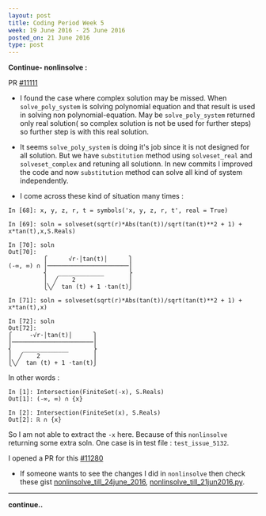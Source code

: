 ```yaml
---
layout: post
title: Coding Period Week 5
week: 19 June 2016 - 25 June 2016
posted_on: 21 June 2016
type: post
---
```



**Continue- nonlinsolve :**

PR [#11111](https://github.com/sympy/sympy/pull/11111)

* I found the case where complex solution may be missed. When `solve_poly_system` is solving polynomial equation and that result is used
in solving non polynomial-equation. May be `solve_poly_system` returned only real solution( so complex solution is not be used for further steps) so further step is with this real solution.

* It seems `solve_poly_system` is doing it's job since it is not designed for all solution. But we have `substitution` method using
`solveset_real` and `solveset_complex` and retuning all solutionn. In new commits I improved the code and now `substitution` method can solve all kind of system independently.

* I come across these kind of situation many times :

```
In [68]: x, y, z, r, t = symbols('x, y, z, r, t', real = True)

In [69]: soln = solveset(sqrt(r)*Abs(tan(t))/sqrt(tan(t)**2 + 1) + x*tan(t),x,S.Reals)

In [70]: soln
Out[70]:
          ⎧      √r⋅│tan(t)│      ⎫
(-∞, ∞) ∩ ⎪───────────────────────⎪
          ⎨   _____________       ⎬
          ⎪  ╱    2               ⎪
          ⎩╲╱  tan (t) + 1 ⋅tan(t)⎭

In [71]: soln = solveset(sqrt(r)*Abs(tan(t))/sqrt(tan(t)**2 + 1) + x*tan(t),x)

In [72]: soln
Out[72]:
⎧     -√r⋅│tan(t)│      ⎫
⎪───────────────────────⎪
⎨   _____________       ⎬
⎪  ╱    2               ⎪
⎩╲╱  tan (t) + 1 ⋅tan(t)⎭

```
In other words :

```
In [1]: Intersection(FiniteSet(-x), S.Reals)
Out[1]: (-∞, ∞) ∩ {x}

In [2]: Intersection(FiniteSet(x), S.Reals)
Out[2]: ℝ ∩ {x}

```

So I am not able to extract the `-x` here. Because of this `nonlinsolve` returning some extra soln.
One case is in test file : `test_issue_5132`.

I opened a PR for this [#11280](https://github.com/sympy/sympy/pull/11280)

* If someone wants to see the changes I did in `nonlinsolve` then check these gist [nonlinsolve_till_24june_2016](https://gist.github.com/Shekharrajak/5e77fe344c996c17c177985853884985),
[nonlinsolve_till_21jun2016.py](https://gist.github.com/Shekharrajak/5d285ce0cf113cfc217c3e33c3ca04c0).

--------------------------------------------------------------------------------

**continue..**
